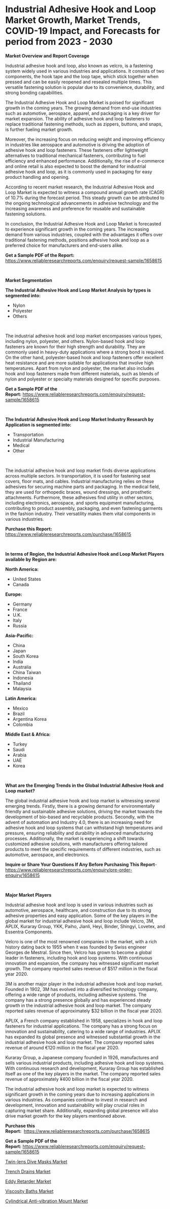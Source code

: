 <p><h1>Industrial Adhesive Hook and Loop Market Growth, Market Trends, COVID-19 Impact, and Forecasts for period from 2023 - 2030</h1></p><p><strong>Market Overview and Report Coverage</strong></p>
<p><p>Industrial adhesive hook and loop, also known as velcro, is a fastening system widely used in various industries and applications. It consists of two components, the hook tape and the loop tape, which stick together when pressed and can be easily reopened and resealed multiple times. This versatile fastening solution is popular due to its convenience, durability, and strong bonding capabilities.</p><p>The Industrial Adhesive Hook and Loop Market is poised for significant growth in the coming years. The growing demand from end-use industries such as automotive, aerospace, apparel, and packaging is a key driver for market expansion. The ability of adhesive hook and loop fasteners to replace traditional fastening methods, such as zippers, buttons, and snaps, is further fueling market growth.</p><p>Moreover, the increasing focus on reducing weight and improving efficiency in industries like aerospace and automotive is driving the adoption of adhesive hook and loop fasteners. These fasteners offer lightweight alternatives to traditional mechanical fasteners, contributing to fuel efficiency and enhanced performance. Additionally, the rise of e-commerce and online retail is also expected to boost the demand for industrial adhesive hook and loop, as it is commonly used in packaging for easy product handling and opening.</p><p>According to recent market research, the Industrial Adhesive Hook and Loop Market is expected to witness a compound annual growth rate (CAGR) of 10.7% during the forecast period. This steady growth can be attributed to the ongoing technological advancements in adhesive technology and the increasing awareness and preference for reusable and sustainable fastening solutions.</p><p>In conclusion, the Industrial Adhesive Hook and Loop Market is forecasted to experience significant growth in the coming years. The increasing demand from various industries, coupled with the advantages it offers over traditional fastening methods, positions adhesive hook and loop as a preferred choice for manufacturers and end-users alike.</p></p>
<p><strong>Get a Sample PDF of the Report:</strong> <a href="https://www.reliableresearchreports.com/enquiry/request-sample/1658615">https://www.reliableresearchreports.com/enquiry/request-sample/1658615</a></p>
<p>&nbsp;</p>
<p><strong>Market Segmentation</strong></p>
<p><strong>The Industrial Adhesive Hook and Loop Market Analysis by types is segmented into:</strong></p>
<p><ul><li>Nylon</li><li>Polyester</li><li>Others</li></ul></p>
<p>&nbsp;</p>
<p><p>The industrial adhesive hook and loop market encompasses various types, including nylon, polyester, and others. Nylon-based hook and loop fasteners are known for their high strength and durability. They are commonly used in heavy-duty applications where a strong bond is required. On the other hand, polyester-based hook and loop fasteners offer excellent heat resistance and are more suitable for applications that involve high temperatures. Apart from nylon and polyester, the market also includes hook and loop fasteners made from different materials, such as blends of nylon and polyester or specialty materials designed for specific purposes.</p></p>
<p><strong>Get a Sample PDF of the Report:</strong>&nbsp;<a href="https://www.reliableresearchreports.com/enquiry/request-sample/1658615">https://www.reliableresearchreports.com/enquiry/request-sample/1658615</a></p>
<p>&nbsp;</p>
<p><strong>The Industrial Adhesive Hook and Loop Market Industry Research by Application is segmented into:</strong></p>
<p><ul><li>Transportation</li><li>Industrial Manufacturing</li><li>Medical</li><li>Other</li></ul></p>
<p>&nbsp;</p>
<p><p>The industrial adhesive hook and loop market finds diverse applications across multiple sectors. In transportation, it is used for fastening seat covers, floor mats, and cables. Industrial manufacturing relies on these adhesives for securing machine parts and packaging. In the medical field, they are used for orthopedic braces, wound dressings, and prosthetic attachments. Furthermore, these adhesives find utility in other sectors, including electronics, aerospace, and sports equipment manufacturing, contributing to product assembly, packaging, and even fastening garments in the fashion industry. Their versatility makes them vital components in various industries.</p></p>
<p><strong>Purchase this Report:</strong>&nbsp; <a href="https://www.reliableresearchreports.com/purchase/1658615">https://www.reliableresearchreports.com/purchase/1658615</a></p>
<p>&nbsp;</p>
<p><strong>In terms of Region, the Industrial Adhesive Hook and Loop Market Players available by Region are:</strong></p>
<p>
    <p> <strong> North America: </strong>
        <ul>
            <li>United States</li>
            <li>Canada</li>
        </ul>
        </p> 
    <p> <strong> Europe: </strong>
        <ul>
            <li>Germany</li>
            <li>France</li>
            <li>U.K.</li>
            <li>Italy</li>
            <li>Russia</li>
        </ul>
        </p> 
    <p> <strong> Asia-Pacific: </strong>
        <ul>
            <li>China</li>
            <li>Japan</li>
            <li>South Korea</li>
            <li>India</li>
            <li>Australia</li>
            <li>China Taiwan</li>
            <li>Indonesia</li>
            <li>Thailand</li>
            <li>Malaysia</li>
        </ul>
        </p> 
    <p> <strong> Latin America: </strong>
        <ul>
            <li>Mexico</li>
            <li>Brazil</li>
            <li>Argentina Korea</li>
            <li>Colombia</li>
        </ul>
        </p> 
    <p> <strong> Middle East & Africa: </strong>
        <ul>
            <li>Turkey</li>
            <li>Saudi</li>
            <li>Arabia</li>
            <li>UAE</li>
            <li>Korea</li>
        </ul>
    </p>
    </p>
<p>&nbsp;</p>
<p><strong>What are the Emerging Trends in the Global Industrial Adhesive Hook and Loop market?</strong></p>
<p><p>The global industrial adhesive hook and loop market is witnessing several emerging trends. Firstly, there is a growing demand for environmentally friendly and sustainable adhesive solutions, driving the market towards the development of bio-based and recyclable products. Secondly, with the advent of automation and Industry 4.0, there is an increasing need for adhesive hook and loop systems that can withstand high temperatures and pressure, ensuring reliability and durability in advanced manufacturing processes. Additionally, the market is experiencing a shift towards customized adhesive solutions, with manufacturers offering tailored products to meet the specific requirements of different industries, such as automotive, aerospace, and electronics.</p></p>
<p><strong>Inquire or Share Your Questions If Any Before Purchasing This Report</strong>- <a href="https://www.reliableresearchreports.com/enquiry/pre-order-enquiry/1658615">https://www.reliableresearchreports.com/enquiry/pre-order-enquiry/1658615</a></p>
<p>&nbsp;</p>
<p><strong>Major Market Players</strong></p>
<p><p>Industrial adhesive hook and loop is used in various industries such as automotive, aerospace, healthcare, and construction due to its strong adhesive properties and easy application. Some of the key players in the global market for industrial adhesive hook and loop include Velcro, 3M, APLIX, Kuraray Group, YKK, Paiho, Jianli, Heyi, Binder, Shingyi, Lovetex, and Essentra Components.</p><p>Velcro is one of the most renowned companies in the market, with a rich history dating back to 1955 when it was founded by Swiss engineer Georges de Mestral. Since then, Velcro has grown to become a global leader in fasteners, including hook and loop systems. With continuous innovation and expansion, the company has witnessed significant market growth. The company reported sales revenue of $517 million in the fiscal year 2020.</p><p>3M is another major player in the industrial adhesive hook and loop market. Founded in 1902, 3M has evolved into a diversified technology company, offering a wide range of products, including adhesive systems. The company has a strong presence globally and has experienced steady growth in the industrial adhesive hook and loop market. The company reported sales revenue of approximately $32 billion in the fiscal year 2020.</p><p>APLIX, a French company established in 1958, specializes in hook and loop fasteners for industrial applications. The company has a strong focus on innovation and sustainability, catering to a wide range of industries. APLIX has expanded its global presence and witnessed substantial growth in the industrial adhesive hook and loop market. The company reported sales revenue of around €120 million in the fiscal year 2020.</p><p>Kuraray Group, a Japanese company founded in 1926, manufactures and sells various industrial products, including adhesive hook and loop systems. With continuous research and development, Kuraray Group has established itself as one of the key players in the market. The company reported sales revenue of approximately ¥400 billion in the fiscal year 2020.</p><p>The industrial adhesive hook and loop market is expected to witness significant growth in the coming years due to increasing applications in various industries. As companies continue to invest in research and development, innovation and sustainability will play crucial roles in capturing market share. Additionally, expanding global presence will also drive market growth for the key players mentioned above.</p></p>
<p><strong>Purchase this Report:</strong>&nbsp;&nbsp;<a href="https://www.reliableresearchreports.com/purchase/1658615">https://www.reliableresearchreports.com/purchase/1658615</a></p>
<p></p>
<p><strong>Get a Sample PDF of the Report:</strong>&nbsp;<a href="https://www.reliableresearchreports.com/enquiry/request-sample/1658615">https://www.reliableresearchreports.com/enquiry/request-sample/1658615</a></p>
<p><p><a href="https://www.linkedin.com/pulse/twin-lens-dive-masks-market-share-amp-new-trends-analysis-report/">Twin-lens Dive Masks Market</a></p><p><a href="https://medium.com/@wall.see.write/trench-drains-market-size-growth-forecast-2023-2030-a0e1112d24e3">Trench Drains Market</a></p><p><a href="https://www.linkedin.com/pulse/eddy-retarder-market-insights-players-forecast-till-2030/">Eddy Retarder Market</a></p><p><a href="https://medium.com/@draft.web.back/viscosity-baths-market-size-growth-forecast-2023-2030-53ff0ea796c0">Viscosity Baths Market</a></p><p><a href="https://www.linkedin.com/pulse/cylindrical-anti-vibration-mount-market-size-share-global/">Cylindrical Anti-vibration Mount Market</a></p></p>